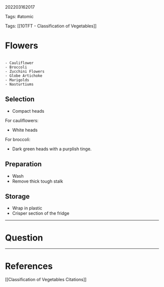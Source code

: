 202203162017

Tags: #atomic

Tags: [[10TFT - Classification of Vegetables]]

# Flowers
```ad-example

- Cauliflower
- Broccoli
- Zucchini Flowers
- Globe Artichoke
- Marigolds
- Nasturtiums

```
## Selection
- Compact heads

For cauliflowers:
- White heads

For broccoli:
- Dark green heads with a purplish tinge.
## Preparation
- Wash 
- Remove thick tough stalk
## Storage
- Wrap in plastic
- Crisper section of the fridge

---
# Question


---
# References
[[Classification of Vegetables Citations]]